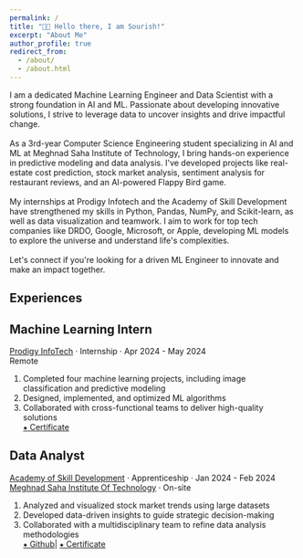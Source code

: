 ```yaml
---
permalink: /
title: "👋🏼 Hello there, I am Sourish!"
excerpt: "About Me"
author_profile: true
redirect_from: 
  - /about/
  - /about.html
---
```


I am a dedicated Machine Learning Engineer and Data Scientist with a strong foundation in AI and ML. Passionate about developing innovative solutions, I strive to leverage data to uncover insights and drive impactful change.
<br>
<br>
As a 3rd-year Computer Science Engineering student specializing in AI and ML at Meghnad Saha Institute of Technology, I bring hands-on experience in predictive modeling and data analysis. I've developed projects like real-estate cost prediction, stock market analysis, sentiment analysis for restaurant reviews, and an AI-powered Flappy Bird game.
<br>
<br>
My internships at Prodigy Infotech and the Academy of Skill Development have strengthened my skills in Python, Pandas, NumPy, and Scikit-learn, as well as data visualization and teamwork. I aim to work for top tech companies like DRDO, Google, Microsoft, or Apple, developing ML models to explore the universe and understand life's complexities.
<br>
<br>
Let's connect if you're looking for a driven ML Engineer to innovate and make an impact together.
<br>

Experiences
------
## Machine Learning Intern <br>
[Prodigy InfoTech](https://www.linkedin.com/company/prodigy-infotech/) · Internship · Apr 2024 - May 2024 <br>
Remote <br>
1. Completed four machine learning projects, including image classification and predictive modeling
1. Designed, implemented, and optimized ML algorithms
1. Collaborated with cross-functional teams to deliver high-quality solutions <br>
[⁕ Certificate](https://drive.google.com/file/d/1Bm0SkUWhtAguFByzbxeUJNCFfG8pfwhw/view)

## Data Analyst <br>
[Academy of Skill Development](https://www.linkedin.com/company/asdindia/) · Apprenticeship · Jan 2024 - Feb 2024 <br>
[Meghnad Saha Institute Of Technology](https://msit.edu.in/) · On-site <br>
1. Analyzed and visualized stock market trends using large datasets
1. Developed data-driven insights to guide strategic decision-making
1. Collaborated with a multidisciplinary team to refine data analysis methodologies <br>
[⁕ Github](https://github.com/Nexalyze/Data-Analysis-of-NIFTY-50-Dataset)| [⁕ Certificate](https://drive.google.com/file/d/1SuaJ0b2P5EgZkDH_D8b4AQpKMd0qZIxT/view)
